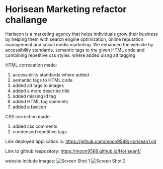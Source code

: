# Horisean Marketing refactor challange

<!--Describing the project -->
Hariseon is a marketing agency that helps individuals grow their business by helping them with search engine optimization, online reputation management and social media marketing. We enhanced the website by accessibility standards,  semantic tags to the given HTML code and combining repetitive css styles. where added uisng alt tagging

HTML correcation made:
1. accessibility standards where added 
2. semantic tags to HTML code
3. added alt tags to images 
4. added a more describe title 
5. added missing id tag
6. added HTML tag commets
7. added a favicon

CSS correction made:
1. added css comments
2. condensed repetitive tags 



Link deployed application is: 
https://github.com/moon9588/Horisean1.git

Link to github respository:
https://moon9588.github.io/Horisean1/

website include images:
![Screen Shot 1](https://user-images.githubusercontent.com/92839381/143720821-d7d6739b-e93d-4796-895d-9fac50203b5d.png)
![Screen Shot 2](https://user-images.githubusercontent.com/92839381/143720838-5adec952-b8db-443e-aa1b-78a15b01c864.png)

